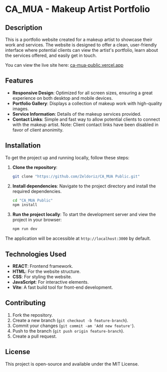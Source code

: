 # CA_MUA - Makeup Artist Portfolio

## Description

This is a portfolio website created for a makeup artist to showcase their work and services. The website is designed to offer a clean, user-friendly interface where potential clients can view the artist's portfolio, learn about the services offered, and easily get in touch.

You can view the live site here: [ca-mua-public.vercel.app](https://ca-mua-public.vercel.app/)

## Features

- **Responsive Design**: Optimized for all screen sizes, ensuring a great experience on both desktop and mobile devices.
- **Portfolio Gallery**: Displays a collection of makeup work with high-quality images.
- **Service Information**: Details of the makeup services provided.
- **Contact Links**: Simple and fast way to allow potential clients to connect with the makeup artist.
  Note: Client contact links have been disabled in favor of client anonimity.

## Installation

To get the project up and running locally, follow these steps:

1. **Clone the repository**:

   ```bash
   git clone "https://github.com/Zeldoriz/CA_MUA Public.git"
   ```

2. **Install dependencies**:
   Navigate to the project directory and install the required dependencies.

   ```bash
   cd "CA_MUA Public"
   npm install
   ```

3. **Run the project locally**:
   To start the development server and view the project in your browser:
   ```bash
   npm run dev
   ```

The application will be accessible at `http://localhost:3000` by default.

## Technologies Used

- **REACT**: Frontend framework.
- **HTML**: For the website structure.
- **CSS**: For styling the website.
- **JavaScript**: For interactive elements.
- **Vite**: A fast build tool for front-end development.

## Contributing

1. Fork the repository.
2. Create a new branch (`git checkout -b feature-branch`).
3. Commit your changes (`git commit -am 'Add new feature'`).
4. Push to the branch (`git push origin feature-branch`).
5. Create a pull request.

## License

This project is open-source and available under the MIT License.
